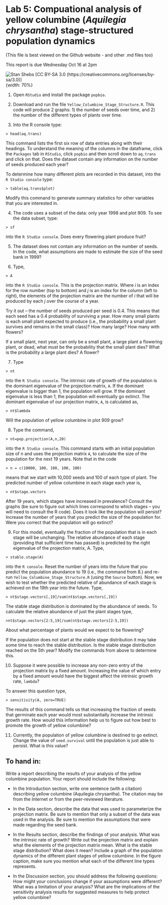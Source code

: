 # Lab 5: Compuational analysis of yellow columbine (_Aquilegia chrysantha_) stage-structured population dynamics
(This file is best viewed on the Github website - and other .md files too)

This report is due Wednesday Oct 16 at 2pm

![Stan Shebs [CC BY-SA 3.0 (https://creativecommons.org/licenses/by-sa/3.0)]](https://upload.wikimedia.org/wikipedia/commons/9/9d/Aquilegia_chrysantha_2.jpg){width: 70%}

1. Open `RStudio` and install the package `popbio`.
2. Download and run the file `Yellow_Columbine_Stage_Structure.R`. This code will produce 2 graphs: 1) the number of seeds over time, and 2) the number of the different types of plants over time.

3.	Into the R console type:
```
> head(aq.trans)
```

This command lists the first six row of data entries along with their headings. To understand the meaning of the columns in the dataframe, click the `Packages` tab in `RStudio`, click `popbio` and then scroll down to `aq.trans` and click on that. Does the dataset contain any information on the number of seeds produced each year?

To determine how many different plots are recorded in this dataset, into the `R Studio console` type:
```
> table(aq.trans$plot)
```

Modify this command to generate summary statistics for other variables that you are interested in.
 
4.	The code uses a subset of the data: only year 1998 and plot 909. To see the data subset, type:
```
> sf
```
into the `R Studio console`. Does every flowering plant produce fruit?

5.	The dataset does not contain any information on the number of seeds. In the code, what assumptions are made to estimate the size of the seed bank in 1999?

6.	Type,
```
> A
```
into the `R Studio console`. This is the projection matrix. Where _i_ is an index for the row number (top to bottom) and _j_ is an index for the column (left to right), the elements of the projection matrix are the number of _i_ that will be produced by each _j_ over the course of a year.

Try it out – the number of seeds produced per seed is 0.4. This means that each seed has a 0.4 probability of surviving a year. How many small plants is each small plant expected to produce (i.e., the probability a small plant survives and remains in the small class)? How many large? How many with flowers?

If a small plant, next year, can only be a small plant, a large plant a flowering plant, or dead, what must be the probability that the small plant dies? What is the probability a large plant dies? A flower?

7.	Type
```
> nt
```

into the `R Studio console`. The intrinsic rate of growth of the population is the dominant eigenvalue of the projection matrix, `A`. If the dominant eigenvalue is bigger than 1, the population will grow. If the dominant eigenvalue is less than 1, the population will eventually go extinct. The dominant eigenvalue of our projection matrix, `A`, is calculated as,
```
> nt$lambda
```
Will the population of yellow columbine in plot 909 grow?

8.	Type the command,
```
> nt=pop.projection(A,n,20)
```
into the `R Studio console`. This command starts with an initial population size of n and uses the projection matrix `A`, to calculate the size of the population for the next 19 years. Note that in the code
```
> n = c(10000, 100, 100, 100, 100)
```
 means that we start with 10,000 seeds and 100 of each type of plant. The predicted number of yellow columbine in each stage each year is,
 ```
> nt$stage.vectors
```
After 19 years, which stages have increased in prevalence? Consult the graphs (be sure to figure out which lines correspond to which stages – you will need to consult the R code). Does it look like the population will persist? Increase the number of years that you predict the size of the population for. Were you correct that the population will go extinct?

9.	For this model, eventually the fraction of the population that is in each stage will be unchanging. The relative abundance of each stage (providing that sufficient time has passed) is predicted by the right eigenvalue of the projection matrix, A. Type,
```
> stable.stage(A)
```

into the `R console`. Reset the number of years into the future that you predict the population abundance to 19 (i.e., the command from 8.) and re-run `Yellow_Columbine_Stage_Structure.R` (using the `Source` button). Now, we wish to test whether the predicted relative of abundance of each stage is achieved on the 19th year into the future. Type,
```
> nt$stage.vectors[,19]/sum(nt$stage.vectors[,19])
```

The stable stage distribution is dominated by the abundance of seeds. To calculate the relative abundance of just the plant stages type,
```
>nt$stage.vectors[2:5,19]/sum(nt$stage.vectors[2:5,19])
```

About what percentage of plants would we expect to be flowering?

If the population does not start at the stable stage distribution it may take some time to reach the stable distribution. Is the stable stage distribution reached on the 5th year? Modify the commands from above to determine this.

10.	Suppose it were possible to increase any non-zero entry of the projection matrix by a fixed amount. Increasing the value of which entry by a fixed amount would have the biggest affect the intrinsic growth rate, `lambda`?

To answer this question type,
```
> sensitivity(A, zero=TRUE)
```
The results of this command tells us that increasing the fraction of seeds that germinate each year would most substantially increase the intrinsic growth rate. How would this information help us to figure out how best to promote the growth of yellow columbine?

11.	Currently, the population of yellow columbine is destined to go extinct. Change the value of `seed.survival` until the population is just able to persist. What is this value?

## To hand in:

Write a report describing the results of your analysis of the yellow columbine population. Your report should include the following:

-	In the Introduction section, write one sentence (with a citation) describing yellow columbine (Aquilegia chrysantha). The citation may be from the Internet or from the peer-reviewed literature.

-	In the Data section, describe the data that was used to parameterize the projection matrix. Be sure to mention that only a subset of the data was used in the analysis. Be sure to mention the assumptions that were made regarding the seed bank.

-	In the Results section, describe the findings of your analysis. What was the intrinsic rate of growth? Write out the projection matrix and explain what the elements of the projection matrix mean. What is the stable stage distribution? What does it mean? Include a graph of the population dynamics of the different plant stages of yellow columbine. In the figure caption, make sure you mention what each of the different line types represents.

-	In the Discussion section, you should address the following questions: How might your conclusions change if your assumptions were different? What was a limitation of your analysis? What are the implications of the sensitivity analysis results for suggested measures to help protect yellow columbine?

